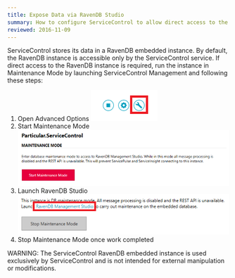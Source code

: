 ```yaml
---
title: Expose Data via RavenDB Studio
summary: How to configure ServiceControl to allow direct access to the embedded RavenDB instance.
reviewed: 2016-11-09
---
```


ServiceControl stores its data in a RavenDB embedded instance. By default, the RavenDB instance is accessible only by the ServiceControl service. If direct access to the RavenDB instance is required, run the instance in Maintenance Mode by launching ServiceControl Management and following these steps:

1. Open Advanced Options
![](managementutil-advancedoptions.png)
1. Start Maintenance Mode
![](managementutil-maintenancemode.png 'width=500')
1. Launch RavenDB Studio
![](managementutil-launchstudio.png 'width=500')
1. Stop Maintenance Mode once work completed


WARNING: The ServiceControl RavenDB embedded instance is used exclusively by ServiceControl and is not intended for external manipulation or modifications.
